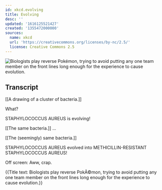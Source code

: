 ```yaml
---
id: xkcd.evolving
title: Evolving
desc: ''
updated: '1616125521427'
created: '1355472000000'
sources:
  name: xkcd
  url: 'https://creativecommons.org/licenses/by-nc/2.5/'
  license: Creative Commons 2.5
---
```

![Biologists play reverse Pokémon, trying to avoid putting any one team member on the front lines long enough for the experience to cause evolution.](https://imgs.xkcd.com/comics/evolving.png)

## Transcript
[[A drawing of a cluster of bacteria.]]

What?


STAPHYLOCOCCUS AUREUS
 is evolving!

[[The same bacteria.]]
...

[[The (seemingly) same bacteria.]]

STAPHYLOCOCCUS AUREUS
 evolved into 
METHICILLIN-RESISTANT STAPHYLOCOCCUS AUREUS!

Off screen: Aww, crap.

{{Title text: Biologists play reverse PokÃ©mon, trying to avoid putting any one team member on the front lines long enough for the experience to cause evolution.}}
